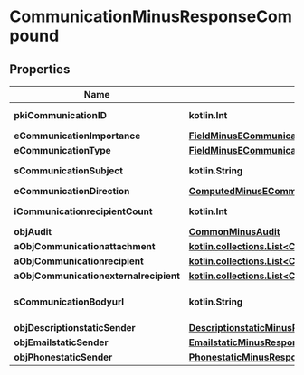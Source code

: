 
# CommunicationMinusResponseCompound

## Properties
Name | Type | Description | Notes
------------ | ------------- | ------------- | -------------
**pkiCommunicationID** | **kotlin.Int** | The unique ID of the Communication. | 
**eCommunicationImportance** | [**FieldMinusECommunicationImportance**](FieldMinusECommunicationImportance.md) |  | 
**eCommunicationType** | [**FieldMinusECommunicationType**](FieldMinusECommunicationType.md) |  | 
**sCommunicationSubject** | **kotlin.String** | The subject of the Communication | 
**eCommunicationDirection** | [**ComputedMinusECommunicationDirection**](ComputedMinusECommunicationDirection.md) |  | 
**iCommunicationrecipientCount** | **kotlin.Int** | The count of Communicationrecipient | 
**objAudit** | [**CommonMinusAudit**](CommonMinusAudit.md) |  | 
**aObjCommunicationattachment** | [**kotlin.collections.List&lt;CommunicationattachmentMinusResponseCompound&gt;**](CommunicationattachmentMinusResponseCompound.md) |  | 
**aObjCommunicationrecipient** | [**kotlin.collections.List&lt;CommunicationrecipientMinusResponseCompound&gt;**](CommunicationrecipientMinusResponseCompound.md) |  | 
**aObjCommunicationexternalrecipient** | [**kotlin.collections.List&lt;CommunicationexternalrecipientMinusResponseCompound&gt;**](CommunicationexternalrecipientMinusResponseCompound.md) |  | 
**sCommunicationBodyurl** | **kotlin.String** | The url of the body used as body in the Communication |  [optional]
**objDescriptionstaticSender** | [**DescriptionstaticMinusResponse**](DescriptionstaticMinusResponse.md) |  |  [optional]
**objEmailstaticSender** | [**EmailstaticMinusResponse**](EmailstaticMinusResponse.md) |  |  [optional]
**objPhonestaticSender** | [**PhonestaticMinusResponse**](PhonestaticMinusResponse.md) |  |  [optional]



